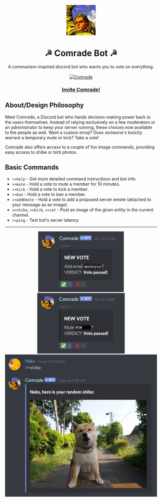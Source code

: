 <div align="center">
<img src="./assets/comrade.png" width=100>
<br>
<h1>☭ Comrade Bot ☭</h1>
A communism-inspired discord bot who wants you to vote on everything. 
<br><br>
<a href="https://top.gg/bot/592852914553487370" >
  <img src="https://top.gg/api/widget/592852914553487370.svg" alt="Comrade" />
</a>
<h3><a href="https://discordapp.com/oauth2/authorize?client_id=592852914553487370&scope=bot&permissions=1413515334">Invite Comrade!</a></h3>
</div>

About/Design Philosophy
---

Meet Comrade, a Discord bot who hands decision-making power back to the users themselves. Instead of relying exclusively on a few moderators or an administrator to keep your server running, these choices now available to the people as well. Want a custom emoji? Does someone's toxicity warrant a temporary mute or kick? Take a vote!

Comrade also offers access to a couple of fun image commands, providing easy access to shibe or birb photos.

Basic Commands
---
- `>>help` - Get more detailed command instructions and bot info.
- `>>mute` - Hold a vote to mute a member for 10 minutes.
- `>>kick` - Hold a vote to kick a member.
- `>>ban` - Hold a vote to ban a member.
- `>>addEmote` - Hold a vote to add a proposed server emote (attached to your message as an image).
- `>>shibe`, `>>birb`, `>>cat` - Post an image of the given entity in the current channel.
- `>>ping` - Test bot's server latency

<hr>

<div align="center">
  <img src="./assets/addEmote_demo.png" height=200>
  <img src="./assets/mute_demo.png" height=200>
  <br>
  <img src="./assets/shibe_demo.png" width=550>
</div>